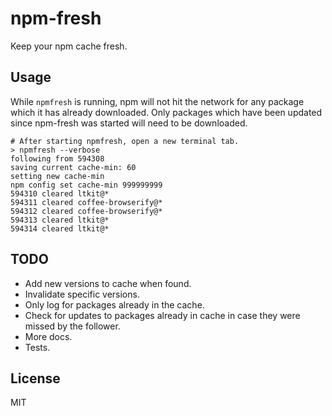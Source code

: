 # npm-fresh

Keep your npm cache fresh.

## Usage

While `npmfresh` is running, npm will not hit the network for any package
which it has already downloaded. Only packages which have been updated
since npm-fresh was started will need to be downloaded.

```
# After starting npmfresh, open a new terminal tab.
> npmfresh --verbose
following from 594308
saving current cache-min: 60
setting new cache-min
npm config set cache-min 999999999
594310 cleared ltkit@*
594311 cleared coffee-browserify@*
594312 cleared coffee-browserify@*
594313 cleared ltkit@*
594314 cleared ltkit@*
```

## TODO

* Add new versions to cache when found.
* Invalidate specific versions.
* Only log for packages already in the cache.
* Check for updates to packages already in cache in case they were missed by the follower.
* More docs.
* Tests.

## License

MIT
